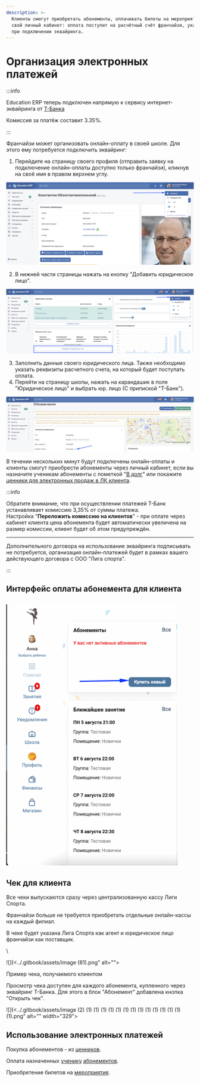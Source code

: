```yaml
---
description: >-
  Клиенты смогут приобретать абонементы, оплачивать билеты на мероприятия через
  свой личный кабинет: оплата поступит на расчётный счёт франчайзи, указанный
  при подключении эквайринга.
---
```


# Организация электронных платежей

:::info

Education ERP теперь подключен напрямую к сервису интернет-эквайринга от [Т-Банка](https://www.tbank.ru/)

Комиссия за платёж составит 3.35%.

:::

Франчайзи может организовать онлайн-оплату в своей школе. Для этого ему потребуется подключить эквайринг:

1. Перейдите на страницу своего профиля (отправить заявку на подключение онлайн-оплаты доступно только франчайзи), кликнув на своё имя в правом верхнем углу.

![](<../.gitbook/assets/image (78).png>)

2. В нижней части страницы  нажать на кнопку "Добавить юридическое лицо".

![](<../.gitbook/assets/image (5) (1) (1) (1) (1) (1).png>)

3. Заполнить данные своего юридического лица. Также необходимо указать реквизиты расчетного счета, на который будет поступать оплата.
4. Перейти на страницу школы, нажать на карандашик в поле "Юридическое лицо"  и выбрать юр. лицо (С припиской "Т-Банк").

![](<../.gitbook/assets/image (1) (1) (1) (1) (1) (1) (1) (1) (1) (1) (1) (1) (1) (1) (1).png>)

В течении нескольких минут будут подключены онлайн-оплаты и клиенты смогут приобрести абонементы через личный кабинет, если вы назначите ученикам абонементы с пометкой "[В долг](../nachalo-raboty/shkola/abonementy/dobavlenie-abonementov/abonementy-v-dolg.md)" или покажите [ценники для электронных продаж в ЛК клиента](../abonementy/cenniki/).

:::info

Обратите внимание, что при осуществлении платежей T-Банк устанавливает комиссию 3,35% от суммы платежа.\
Настройка "**Переложить комиссию на клиентов**" - при оплате через кабинет клиента цена абонемента будет автоматически увеличена на размер комиссии, клиент будет об этом предупреждён.

***

Дополнительного договора на использование эквайринга подписывать не потребуется, организация онлайн-платежей будет в рамках вашего действующего договора с ООО "Лига спорта".

:::

## Интерфейс оплаты абонемента для клиента

## ![](../.gitbook/assets/оплата.gif)



## Чек для клиента

Все чеки выпускаются сразу через централизованную кассу Лиги Спорта.

Франчайзи больше не требуется приобретать отдельные онлайн-кассы на каждый филиал.

В чеке будет указана Лига Спорта как агент и юридическое лицо франчайзи как поставщик.

\


![](<../.gitbook/assets/image (81).png" alt=""><figcaption><p>Пример чека, получаемого клиентом</p></figcaption></figure>

Просмотр чека доступен для каждого абонемента, купленного через эквайринг Т-Банка. Для этого в блок "Абонемент" добавлена кнопка "Открыть чек".

![](<../.gitbook/assets/image (2) (1) (1) (1) (1) (1) (1) (1) (1) (1) (1) (1) (1) (1) (1).png" alt="" width="329"><figcaption></figcaption></figure>

## Использование электронных платежей

Покупка абонементов - из [ценников](../abonementy/cenniki/).

Оплата назначенных [ученику](../ucheniki.md) [абонементов](https://app.gitbook.com/s/-MkFNHt9T_SX73MEMmIU/c/cgKOyxkqHa8Qxc8VSvAr/nachalo-raboty/shkola/abonementy/dobavlenie-abonementov/abonementy-v-dolg).

Приобретение билетов на [мероприятия](https://app.gitbook.com/s/-MkFNHt9T_SX73MEMmIU/c/cgKOyxkqHa8Qxc8VSvAr/nachalo-raboty/shkola/meropriyatiya).
